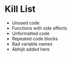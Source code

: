 Kill List
=========
* Unused code
* Functions with side effects
* Unformatted code
* Repeated code blocks
* Bad variable names  
* Abhijit added here
